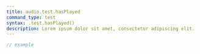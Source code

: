 ```yaml
---
title: audio.test.hasPlayed
command_type: test
syntax: .test.hasPlayed()
description: Lorem ipsum dolor sit amet, consectetur adipiscing elit.
---
```


```javascript
// example
```